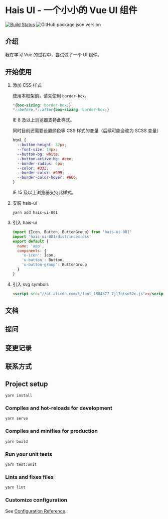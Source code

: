 # Hais UI - 一个小小的 Vue UI 组件

[![Build Status](https://travis-ci.com/Hyuain/hais-ui.svg?branch=master)](https://travis-ci.com/Hyuain/hais-ui) ![GitHub package.json version](https://img.shields.io/github/package-json/v/Hyuain/hais-ui)

## 介绍

我在学习 Vue 的过程中，尝试做了一个 UI 组件。

## 开始使用

1. 添加 CSS 样式

    使用本框架前，请先使用 `border-box`。
    
    ```css
    *{box-sizing: border-box;}
    *::before,*::after{box-sizing: border-box;}
    ```
    
    IE 8 及以上浏览器支持此样式。
    
    同时目前还需要设置颜色等 CSS 样式的变量（后续可能会改为 SCSS 变量）
    ```css
    html {
      --button-height: 32px;
      --font-size: 14px;
      --button-bg: white;
      --button-active-bg: #eee;
      --border-radius: 4px;
      --color: #333;
      --border-color: #999;
      --border-color-hover: #666;
    }
    ```
    
    IE 15 及以上浏览器支持此样式。

2. 安装 hais-ui

    ```
    yarn add hais-ui-001
    ```

3. 引入 hais-ui

    ```js
    import {Icon, Button, ButtonGroup} from 'hais-ui-001'
    import 'hais-ui-001/dist/index.css'
    export default {
      name: 'app',
      components: {
        'u-icon': Icon,
        'u-button': Button,
        'u-button-group': ButtonGroup
      }
    }
    ```

4. 引入 svg symbols

    ```html
    <script src="//at.alicdn.com/t/font_1584377_7jl7qtso52c.js"></script>
    ```

## 文档

## 提问

## 变更记录

## 联系方式

## Project setup
```
yarn install
```

### Compiles and hot-reloads for development
```
yarn serve
```

### Compiles and minifies for production
```
yarn build
```

### Run your unit tests
```
yarn test:unit
```

### Lints and fixes files
```
yarn lint
```

### Customize configuration
See [Configuration Reference](https://cli.vuejs.org/config/).
